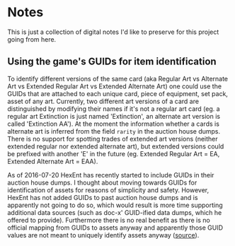 # Notes
This is just a collection of digital notes I'd like to preserve for this project going from here.

## Using the game's GUIDs for item identification
To identify different versions of the same card (aka Regular Art vs Alternate Art vs Extended Regular Art vs Extended
Alternate Art) one could use the GUIDs that are attached to each unique card, piece of equipment, set pack, asset of any art.
Currently, two different art versions of a card are distinguished by modifying their names if it's not a regular art
card (eg. a regular art Extinction is just named 'Extinction', an alternate art version is called 'Extinction AA').
At the moment the information whether a cards is alternate art is inferred from the field `rarity` in the auction house
dumps. There is no support for spotting trades of extended art versions (neither extended regular nor extended alternate
art), but extended versions could be prefixed with another 'E' in the future (eg. Extended Regular Art = EA, Extended
Alternate Art = EAA).

As of 2016-07-20 HexEnt has recently started to include GUIDs in their auction house dumps. I thought about moving
towards GUIDs for identification of assets for reasons of simplicity and safety. However, HexEnt has not added GUIDs to
past auction house dumps and is apparently not going to do so, which would result is more time supporting additional data
sources (such as doc-x' GUID-ified data dumps, which he offered to provide). Furthermore there is no real benefit as
there is no official mapping from GUIDs to assets anyway and apparently those GUID values are not meant to uniquely
identify assets anyway ([source](http://forums.cryptozoic.com/showthread.php?t=40975&page=23&p=508068#post508068)).
